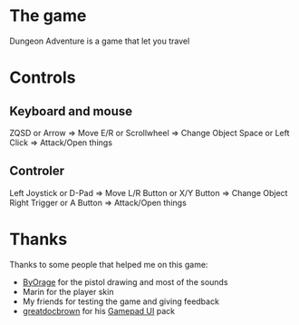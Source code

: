 # The game
Dungeon Adventure is a game that let you travel 
# Controls
## Keyboard and mouse
ZQSD or Arrow => Move
E/R or Scrollwheel => Change Object
Space or Left Click => Attack/Open things
## Controler
Left Joystick or D-Pad => Move
L/R Button or X/Y Button => Change Object
Right Trigger or A Button => Attack/Open things
# Thanks
Thanks to some people that helped me on this game:
* [ByOrage](https://github.com/byorage) for the pistol drawing and most of the sounds
* Marin for the player skin
* My friends for testing the game and giving feedback
* [greatdocbrown](https://greatdocbrown.itch.io/) for his [Gamepad UI](https://greratdocbrown.itch.io/gamepad-ui) pack